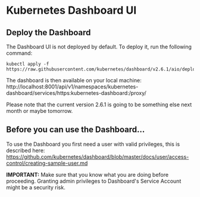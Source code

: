# Kubernetes Dashboard UI

## Deploy the Dashboard

The Dashboard UI is not deployed by default. To deploy it, run the following command:
```
kubectl apply -f https://raw.githubusercontent.com/kubernetes/dashboard/v2.6.1/aio/deploy/recommended.yaml
``` 
The dashboard is then available on your local machine:
http://localhost:8001/api/v1/namespaces/kubernetes-dashboard/services/https:kubernetes-dashboard:/proxy/

Please note that the current version 2.6.1 is going to be something else next month or maybe tomorrow. 

## Before you can use the Dashboard...

To use the Dashboard you first need a user with valid privileges, this is described here:
https://github.com/kubernetes/dashboard/blob/master/docs/user/access-control/creating-sample-user.md

**IMPORTANT:** Make sure that you know what you are doing before proceeding. Granting admin privileges to Dashboard's Service Account might be a security risk.
